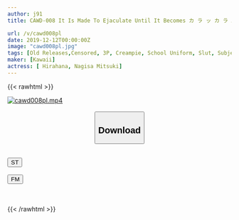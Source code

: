 ```yaml
---
author: j91
title: CAWD-008 It Is Made To Ejaculate Until It Becomes カ ラ ッ カ ラ After Practice, And I Who Is Filthy With Close Combination Reverse 3P 渚 渚 平

url: /v/cawd008pl
date: 2019-12-12T00:00:00Z
image: "cawd008pl.jpg"
tags: [Old Releases,Censored, 3P, Creampie, School Uniform, Slut, Subjectivity]
maker: [Kawaii]
actress: [ Hirahana, Nagisa Mitsuki]
---
```



{{< rawhtml >}}

<div class="video" data-videoid="MzAmoJJjdMSmbQa">
    <a href="javascript:;">
        <img src="/v/cawd008pl/cawd008pl.jpg" width="WIDTH" height="HEIGHT" alt="cawd008pl.mp4" loading="lazy">
    </a>
</div>

<script type="text/javascript" src="https://j91.asia/asset/on-demand-st.js"></script>

<br>
  <link rel="stylesheet" href="https://j91.asia/asset/bs5.css">
  
  <center>
  <button class="btn btn-primary" type="button" data-bs-toggle="collapse" data-bs-target=".multi-collapse" aria-expanded="false" aria-controls="multiCollapseExample1 multiCollapseExample2"><h2>Download</h2></button></center>
</p>
<div class="row">
  <div class="col">
    <div class="collapse multi-collapse" id="multiCollapseExample1">
      <div class="card card-body">
	      	      <br>
<div class="buttons">  
<a href="https://streamtape.to/v/MzAmoJJjdMSmbQa" target="_blank"><button class="btn-hover color-3"><i class="fa fa-download"></i> ST</button></a></div>
    </div>
  </div>
</div>
  <div class="col">
    <div class="collapse multi-collapse" id="multiCollapseExample2">
      <div class="card card-body">
	      <br>
<div class="buttons">
    <a href="https://filemoon.sx/d/q1okzawc5h8z" target="_blank"><button class="btn-hover color-8"><i class="fa fa-download"></i> FM</button></a></div>
<br><br>
      </div>
    </div>
  </div>
</div>

{{< /rawhtml >}}